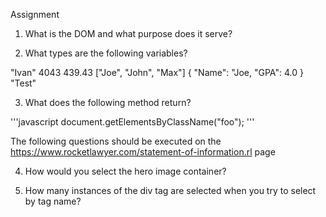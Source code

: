 Assignment

1. What is the DOM and what purpose does it serve?

2. What types are the following variables?

"Ivan"
4043
439.43
["Joe", "John", "Max"]
{ "Name": "Joe, "GPA": 4.0 }
"Test"

3. What does the following method return?

'''javascript
document.getElementsByClassName("foo");
'''

The following questions should be executed on the https://www.rocketlawyer.com/statement-of-information.rl page

4. How would you select the hero image container?

5. How many instances of the div tag are selected when you try to select by tag name?
